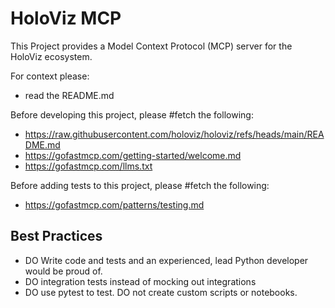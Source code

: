 # HoloViz MCP

This Project provides a Model Context Protocol (MCP) server for the HoloViz ecosystem.

For context please:

- read the README.md

Before developing this project, please #fetch the following:

- https://raw.githubusercontent.com/holoviz/holoviz/refs/heads/main/README.md
- https://gofastmcp.com/getting-started/welcome.md
- https://gofastmcp.com/llms.txt

Before adding tests to this project, please #fetch the following:

- https://gofastmcp.com/patterns/testing.md

## Best Practices

- DO Write code and tests and an experienced, lead Python developer would be proud of.
- DO integration tests instead of mocking out integrations
- DO use pytest to test. DO not create custom scripts or notebooks.
